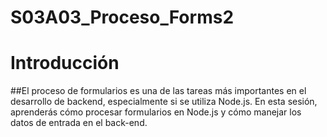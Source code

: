 # S03A03_Proceso_Forms2
# Introducción  
##El proceso de formularios es una de las tareas más importantes en el desarrollo de backend, especialmente si se utiliza Node.js. En esta sesión, aprenderás cómo procesar formularios en Node.js y cómo manejar los datos de entrada en el back-end.
